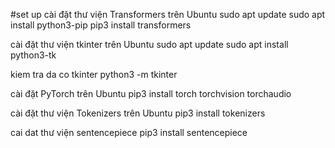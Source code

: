 #set up
cài đặt thư viện Transformers trên Ubuntu
sudo apt update
sudo apt install python3-pip
pip3 install transformers

cài đặt thư viện tkinter trên Ubuntu
sudo apt update
sudo apt install python3-tk

kiem tra da co tkinter
python3 -m tkinter

cài đặt PyTorch trên Ubuntu
pip3 install torch torchvision torchaudio

cài đặt thư viện Tokenizers trên Ubuntu
pip3 install tokenizers

cai dat thư viện sentencepiece
pip3 install sentencepiece
